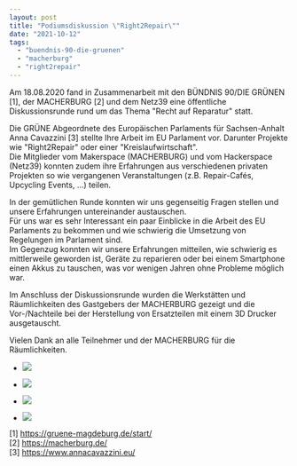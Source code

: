 ```yaml
---
layout: post
title: "Podiumsdiskussion \"Right2Repair\""
date: "2021-10-12"
tags: 
  - "buendnis-90-die-gruenen"
  - "macherburg"
  - "right2repair"
---
```


Am 18.08.2020 fand in Zusammenarbeit mit den BÜNDNIS 90/DIE GRÜNEN [1], der MACHERBURG [2] und dem Netz39 eine öffentliche Diskussionsrunde rund um das Thema "Recht auf Reparatur" statt.

Die GRÜNE Abgeordnete des Europäischen Parlaments für Sachsen-Anhalt Anna Cavazzini [3] stellte Ihre Arbeit im EU Parlament vor. Darunter Projekte wie "Right2Repair" oder einer "Kreislaufwirtschaft".  
Die Mitglieder vom Makerspace (MACHERBURG) und vom Hackerspace (Netz39) konnten zudem ihre Erfahrungen aus verschiedenen privaten Projekten so wie vergangenen Veranstaltungen (z.B. Repair-Cafés, Upcycling Events, ...) teilen.

In der gemütlichen Runde konnten wir uns gegenseitig Fragen stellen und unsere Erfahrungen untereinander austauschen.  
Für uns war es sehr Interessant ein paar Einblicke in die Arbeit des EU Parlaments zu bekommen und wie schwierig die Umsetzung von Regelungen im Parlament sind.  
Im Gegenzug konnten wir unsere Erfahrungen mitteilen, wie schwierig es mittlerweile geworden ist, Geräte zu reparieren oder bei einem Smartphone einen Akkus zu tauschen, was vor wenigen Jahren ohne Probleme möglich war.

Im Anschluss der Diskussionsrunde wurden die Werkstätten und Räumlichkeiten des Gastgebers der MACHERBURG gezeigt und die Vor-/Nachteile bei der Herstellung von Ersatzteilen mit einem 3D Drucker ausgetauscht.

Vielen Dank an alle Teilnehmer und der MACHERBURG für die Räumlichkeiten.

- ![](images/IMG_20210818_183138-1440x1080.jpg)
    
- ![](images/photo_2021-09-01_08-59-13.jpg)
    
- ![](images/photo_2021-09-01_08-59-26.jpg)
    
- ![](images/photo_2021-09-01_08-59-18.jpg)
    

[1] https://gruene-magdeburg.de/start/  
[2] https://macherburg.de/  
[3] https://www.annacavazzini.eu/
